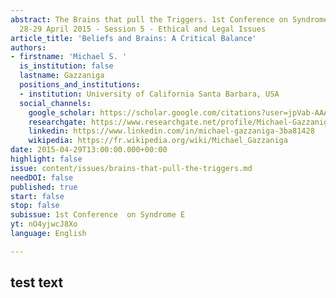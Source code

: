 ```yaml
---
abstract: The Brains that pull the Triggers. 1st Conference on Syndrome E, Paris IAS,
  28-29 April 2015 - Session 5 - Ethical and Legal Issues
article_title: 'Beliefs and Brains: A Critical Balance'
authors:
- firstname: 'Michael S. '
  is_institution: false
  lastname: Gazzaniga
  positions_and_institutions:
  - institution: University of California Santa Barbara, USA
  social_channels:
    google_scholar: https://scholar.google.com/citations?user=jpVab-AAAAAJ&hl=fr
    researchgate: https://www.researchgate.net/profile/Michael-Gazzaniga-5
    linkedin: https://www.linkedin.com/in/michael-gazzaniga-3ba81428
    wikipedia: https://fr.wikipedia.org/wiki/Michael_Gazzaniga
date: 2015-04-29T13:00:00.000+00:00
highlight: false
issue: content/issues/brains-that-pull-the-triggers.md
needDOI: false
published: true
start: false
stop: false
subissue: 1st Conference  on Syndrome E
yt: nO4yjwcJ8Xo
language: English

---
```

## test text 

<Youtube yt="nO4yjwcJ8Xo" caption="Beliefs and Brains: A Critical Balance" start="false" stop="false"></Youtube>